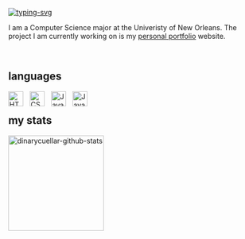 <a href="https://git.io/typing-svg"><img alt="typing-svg" src="https://readme-typing-svg.demolab.com?font=Lexend+Code&pause=1000&color=64FFDA&width=435&lines=Howdy%2C+Dinary+Cuellar+here."/></a>
<p>
I am a Computer Science major at the Univeristy of New Orleans. The project I am currently working on is my <a href="https://github.com/dinarycuellar/personal_website" target="_blank">personal portfolio</a> website.
</p>
<br>

## languages
<img align="left" alt="HTML" width="30px" style="padding-right:10px;" src="https://cdn.jsdelivr.net/gh/devicons/devicon/icons/html5/html5-plain-wordmark.svg"/>
<img align="left" alt="CSS" width="30px" style="padding-right:10px;" src="https://cdn.jsdelivr.net/gh/devicons/devicon/icons/css3/css3-plain-wordmark.svg"/>
<img align="left" alt="Java" width="30px" style="padding-right:10px;" src="https://cdn.jsdelivr.net/gh/devicons/devicon/icons/java/java-original-wordmark.svg"/>
<img align="left" alt="JavaScript" width="30px" style="padding-right:10px;" src="https://cdn.jsdelivr.net/gh/devicons/devicon/icons/javascript/javascript-plain.svg" />
<br>

## my stats
<a href="https://github.com/anuraghazra/github-readme-stats"><img alt="dinarycuellar-github-stats" src="https://github-readme-stats.vercel.app/api?username=dinarycuellar&show_icons=true&theme=gotham&title_color=64FFDA&icon_color=FFF" height="192px"></a>
